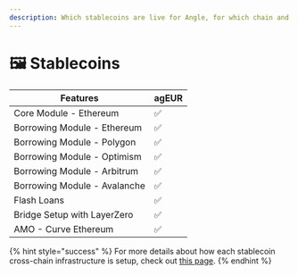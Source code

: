 ```yaml
---
description: Which stablecoins are live for Angle, for which chain and with which features?
---
```


# 🖼 Stablecoins

| Features                     | agEUR |
| ---------------------------- | ----- |
| Core Module - Ethereum       | ✅    |
| Borrowing Module - Ethereum  | ✅    |
| Borrowing Module - Polygon   | ✅    |
| Borrowing Module - Optimism  | ✅    |
| Borrowing Module - Arbitrum  | ✅    |
| Borrowing Module - Avalanche | ✅    |
| Flash Loans                  | ✅    |
| Bridge Setup with LayerZero  | ✅    |
| AMO - Curve Ethereum         | ✅    |

{% hint style="success" %}
For more details about how each stablecoin cross-chain infrastructure is setup, check out [this page](./other/cross-chain.md#bridge-solutions).
{% endhint %}
